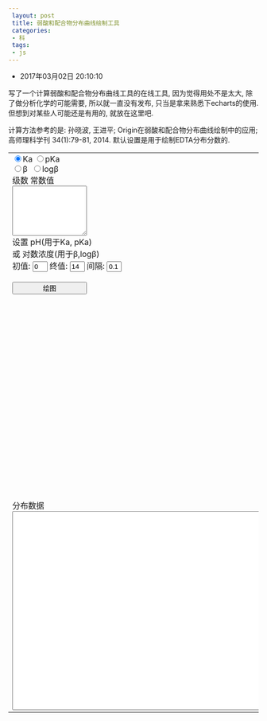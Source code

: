 ```yaml
---
 layout: post
 title: 弱酸和配合物分布曲线绘制工具
 categories:
 - 科
 tags:
 - js
---
```


- 2017年03月02日 20:10:10

写了一个计算弱酸和配合物分布曲线工具的在线工具, 因为觉得用处不是太大, 除了做分析化学的可能需要, 所以就一直没有发布, 只当是拿来熟悉下echarts的使用. 但想到对某些人可能还是有用的, 就放在这里吧.

计算方法参考的是: 孙晓波, 王进平; Origin在弱酸和配合物分布曲线绘制中的应用; 高师理科学刊 34(1):79-81, 2014. 默认设置是用于绘制EDTA分布分数的.

<table>
<tr><td>
	<input type="radio" name='Kab' id="Ka"  checked="checked">Ka
	<input type="radio" name='Kab' id="pKa">pKa<br>
	<input type="radio" name='Kab' id="beta">&beta;&nbsp;
	<input type="radio" name='Kab' id="logb">log&beta;<br>
	级数 常数值<br>
	<textarea id="input" style="width:150px; height:100px;"></textarea><br>
	设置 pH(用于Ka, pKa)<br>或 对数浓度(用于&beta;,log&beta;)<br>
	初值: <input type="text" id="minPH" style="width:30px" value="0">
	终值: <input type="text" id="maxPH" style="width:30px" value="14">
	间隔: <input type="text" id="dPH" style="width:30px" value="0.1"><br><br>
	<input type="button" id="btn" style="width:150px" value="绘图" onClick="plot()">
</td></tr>
<tr><td><div id="echarts" style="height:400px; width:600px"></div></td></tr>
<tr>
	<td>分布数据<BR><textarea id="singCol" style="width:600px; height:400px;"></textarea></td>
</tr>
</table>

<script src="http://echarts.baidu.com/build/dist/echarts.js"></script>

<script>

var $=function(id){return document.getElementById(id)};

var myChart, option

require.config({ paths: {echarts: 'http://echarts.baidu.com/build/dist'} });
require( ['echarts', 'echarts/chart/bar','echarts/chart/line'],
	function (ec) {
		option = {
			title: { text: '分布分数' },
			legend: { data:['分布分数'] },
			tooltip: {trigger:'axis'},
			toolbox: {
				show: true,
				feature: {
					mark: {show: false},
					dataZoom: {show: true},
					dataView: {show: true, readOnly: false},
					magicType: { show: true, type: ['line', 'bar'] },
					restore: {show: true},
					saveAsImage: {show: true}
				}
			},
			dataZoom: { show: true, realtime: true, start: 0, end: 100 },
			xAxis: [{ type:'value', axisLine:{show: false}, axisLabel: {formatter:'{value}'}, min:0, max:14 }],
			yAxis: [{ type:'value', min:0, max:1, axisLabel: {formatter: '{value}'} }],
			series: [{ name:'相对分布', type:'line', data:[[0]] }]
		}
		myChart = ec.init($('echarts'));
		myChart.setOption(option);
	}
)

$('input').value=
   "1 1.3E-1    "
+"\n2 2.5E-2    "
+"\n3 1.0E-2    "
+"\n4 2.14E-3   "
+"\n5 6.92E-7   "
+"\n6 5.50E-11  "

/*$('input').value=
   "1  4.31 "
+"\n2  7.98 "
+"\n3 11.02 "
+"\n4 13.32 "
+"\n5 12.86 "*/

function plot() {
	$('btn').value='正在绘图...'

	var i, j, data, Kab=[], PiKab=[]

	var txt=$('input').value.replace(/^\s*\n*/,"").replace(/\s*\n*$/,"").replace(/\s+[\n|$]/g,"\n"),
		txt=txt.split("\n"),
		NumKab=txt.length

	for(i=0; i<NumKab; i++) {
		data=txt[i].split(/\s+/)
		if($('Ka').checked || $('beta').checked) Kab[data[0]]=data[1]
		if($('pKa').checked)  Kab[data[0]]=Math.pow(10, -data[1])
		if($('logb').checked) Kab[data[0]]=Math.pow(10,  data[1])
	}

	PiKab[0]=1
	for(i=1; i<=NumKab; i++) {
		PiKab[i]=1
		if($('Ka').checked || $('pKa').checked)
			for(j=1; j<=i; j++) PiKab[i] *= Kab[j]
		if($('beta').checked || $('logb').checked)
			PiKab[i]=Kab[i]
	}

	var C, Ftot,  PH=[], Fac=[], Delt=[],
		minPH=parseFloat($('minPH').value),
		maxPH=parseFloat($('maxPH').value),
		dPH=parseFloat($('dPH').value),
		numPH=Math.floor((maxPH-minPH)/dPH)

	for(i=0; i<=NumKab; i++) Delt[i]=[]

	txt='   #pH/logC δ0 δ1 δ2 δ3 δ4 δ5 δ6 δ7 δ8 ...\n'
	for(k=0; k<=numPH; k++) {
		PH[k]=minPH+k*dPH
		if($('Ka').checked || $('pKa').checked) {
			C=Math.pow(10, -PH[k])
			for(i=0; i<=NumKab; i++) Fac[i]=Math.pow(C, NumKab-i)*PiKab[i]
		}
		if($('beta').checked || $('logb').checked) {
			C=Math.pow(10, PH[k])
			for(i=0; i<=NumKab; i++) Fac[i]=Math.pow(C, i)*PiKab[i]
		}

		Ftot=0
		for(i=0; i<=NumKab; i++) {
			Ftot += Fac[i]
		}

		txt += fmtNum(PH[k], 8.3)
		for(i=0; i<=NumKab; i++) {
			Delt[i][k] = Fac[i]/Ftot
			txt += ' '+fmtNum(Delt[i][k], 10.8)
		}
		if($('beta').checked || $('logb').checked) {
			var avgN=0
			for(i=1; i<=NumKab; i++) avgN += i*Fac[i]
			txt += ' '+fmtNum(avgN/Ftot, 10.8)
		}
		txt += '\n'
	}
	$('singCol').value=txt

	option.series=[]
	option.legend.data=[]
	option.xAxis[0].type='category'
	option.xAxis[0].data=PH
	for(i=0; i<=NumKab; i++) {
		option.legend.data.push('δ'+i)
		option.series.push({
			"name": 'δ'+i,
			"type": "line"
		})
		option.series[i].data=Delt[i]
	}

	myChart=require('echarts').init($('echarts'));
	myChart.setOption(option);

	$('btn').value='绘图'
}
function fmtNum(num, fmt) {
	var fmt=String(fmt), m=fmt.split(".")[0]
	num=num.toFixed(fmt.split(".")[1])
	if(num.length<m) num=Array(m-num.length+1).join(" ")+num
	return num
}
</script>
